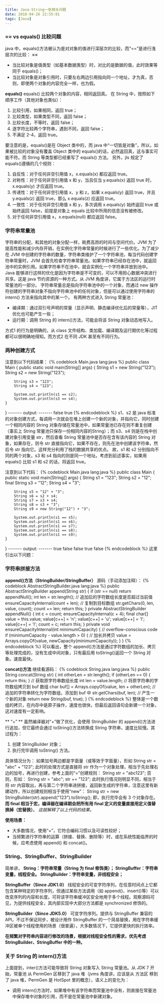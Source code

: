 ```yaml
---
title: Java-String一些相关问题
date: 2018-04-26 22:55:01
tags: [Java]
---
```

### == vs equals() 比较问题
java 中，equals()方法被认为是对对象的值进行深层次的比较，而“==”是进行浅层次的比较：
**==**
* 当比较对象是值类型（如基本数据类型）时，对比的是数据的值，此时效果等同于 equals()；
* 当比较对象是对象引用时，只要左右两边引用指向同一个地址，才为真，否则，即使两个对象的内容完全一样，也为假。

**equals()**
equals() 比较两个对象的内容，相同返回真。
在 String 中，按照如下顺序工作（其他对象也类似）：
1. 比较引用，如果相同，返回 true；
2. 比较类型，如果类型不同，返回 false；
3. 比较长度，不等时，返回 false；
4. 逐字符比较两个字符串，遇到不同，返回 false；
5. 不满足 2-4，返回 true。

要注意的是，equals()是在 Object 类中的，而 java 中“一切皆是对象”，所以，如果被比较的对象没有覆盖 Object 类中的 equals()的话，必然返回真，这与事实可能不符。而 String 等类型都已经重写了 equals() 方法。
另外，jls 规定了 equals()遵循的几个规则：
1. 自反性：对于任何非空引用值 x，x.equals(x) 都应返回 true。
2. 对称性：对于任何非空引用值 x 和 y，当且仅当 y.equals(x) 返回 true 时，x.equals(y) 才应返回 true。
3. 传递性：对于任何非空引用值 x、y 和 z，如果 x.equals(y) 返回 true，并且 y.equals(z) 返回 true，那么 x.equals(z) 应返回 true。
4. 一致性：对于任何非空引用值 x 和 y，多次调用 x.equals(y) 始终返回 true 或始终返回 false，前提是对象上 equals 比较中所用的信息没有被修改。
5. 对于任何非空引用值 x，x.equals(null) 都应返回 false。

### 字符串常量池
字符串的分配，和其他的对象分配一样，耗费高昂的时间与空间代价。JVM 为了提高性能和减少内存开销，在实例化字符串常量的时候进行了一些优化。为了减少在 JVM 中创建的字符串的数量，字符串类维护了一个字符串池，每当代码创建字符串常量时，JVM 会首先检查字符串常量池。如果字符串已经存在池中，就返回池中的实例引用。如果字符串不在池中，就会实例化一个字符串并放到池中。Java 能够进行这样的优化是因为字符串是不可变的，可以不用担心数据冲突进行共享。这是 java 节约资源的一种方式。从 JVM 角度讲，它属于方法区的运行时常量池的一部分。
字符串常量总是指向字符串池中的一个对象，而通过 new 操作符创建的字符串对象不指向字符串池中的任何对象，但是可以通过使用字符串的 intern() 方法来指向其中的某一个。
有两种方式进入 String 常量池：
* 编译期：通过双引号声明的常量（显示声明、静态编译优化后的常量等），JIT 优化也可能产生一些；
* 运行期：调用 String 的 intern()方法，可能会将该 String 对象动态地写入。

方式1 的行为是明确的，从 class 文件结构、类加载、编译期及运行期优化等过程都可以很明确地得知。而方式2 在不同 JDK 甚至有不同行为。

### 两种创建方式
注意到以下代码结果：
{% codeblock Main.java lang:java  %}
public class Main {
    public static void main(String[] args) {
        String s1 = new String("123");
        String s2 = new String("123");

        String s3 = "123";
        String s4 = "123";

        System.out.println(s1 == s2);
        System.out.println(s3 == s4);
    }
}
------- output: -------
false
true
{% endcodeblock %}
s1、s2 是 java 标准的对象创建方式，每调用一次就会在堆上创建一个新的对象，并指向它，同时创建一个相同内容的 String 对象存储在常量池中，如果常量池已存在则不重复创建（事实上 String 常量池只保存一份相同内容的String）；而 s3、s4 则是在栈中创建对象引用变量 str，然后查看 String 常量池中是否存在含有该内容的 String 对象，如果存在，则令 str 直接指向它，如果不存在，则先在池中创建该字符串，然后令 str 指向它。这样充分利用了栈的数据共享的优点。
故，s1 和 s2 分别指向不同的两个对象，s3 和 s4 指向的则是同一个地址。考虑到前述事实，如果用 equals() 比较 s1 和 s2 的话，将返回 true。

注意到以下代码：
{% codeblock Main.java lang:java  %}
public class Main {
    public static void main(String[] args) {
        String s1 = "123";
        String s2 = "12";
        final String s3 = "12";
        String s4 = "3";

        String s5 = "12" + "3";
        String s6 = s2 + s4;
        String s7 = s3 + s4;
        String s8 = s3 + "3";
        String s9 = new String("12") + "3";

        System.out.println(s1 == s5);
        System.out.println(s1 == s6);
        System.out.println(s1 == s7);
        System.out.println(s1 == s8);
        System.out.println(s1 == s9);
    }
}
------- output: -------
true
false
false
true
false
{% endcodeblock %}
这里引出以下问题：

### 字符串拼接方法
**append()方法（StringBuilder/StringBuffer）**
源码（手动添加注释）：
{% codeblock AbstractStringBuilder.java lang:java  %}
public AbstractStringBuilder append(String str) {
    if (str == null)
        return appendNull();
    int len = str.length();
    // 追加后的字符数组长度是否超过当前值
    ensureCapacityInternal(count + len);
    // 复制到目标数组
    str.getChars(0, len, value, count);
    count += len;
    return this;
}
private AbstractStringBuilder appendNull() {
    int c = count;
    ensureCapacityInternal(c + 4);
    final char[] value = this.value;
    value[c++] = 'n';
    value[c++] = 'u';
    value[c++] = 'l';
    value[c++] = 'l';
    count = c;
    return this;
}
private void ensureCapacityInternal(int minimumCapacity) {
    // overflow-conscious code
    if (minimumCapacity - value.length > 0) {
        // 加长并拷贝
        value = Arrays.copyOf(value, newCapacity(minimumCapacity));
    }
}
{% endcodeblock %}
可以看出，整个 append()方法是通过字符数组的加长、拷贝等处理完成的，没有生成中间对象，只有最后用 toString()返回一个 String 对象。速度最快。

**concat()方法**
继续看源码：
{% codeblock String.java lang:java  %}
public String concat(String str) {
    int otherLen = str.length();
    if (otherLen == 0) {
        return this;
    }
    // 获取原字符串数组长度
    int len = value.length;
    // 将原字符串的字符数组拷贝到 buf 数组
    char buf[] = Arrays.copyOf(value, len + otherLen);
    // 追加的字符串转化为字符数组，添加到 buf 中
    str.getChars(buf, len);
    // 产生一个新的对象
    return new String(buf, true);
}
{% endcodeblock %}
整体是一个数组的拷贝，在内存中是原子操作，速度也很快，但最后返回语句会新建一个对象，这对速度有一定影响。

** “+” **
虽然编译器对“+”做了优化，会使用 StringBuilder 的 append()方法进行追加，但它最终会通过 toString()方法转换成 String 字符串，速度比较慢。其过程为：
1. 创建 StringBuilder 对象；
2. 执行完毕调用 toString() 方法。

具体情况分为：
如果加号两边都是字面量（或等效于字面量），形如
String str = "abc" + "123";
此时的处理方式是直接将 str 作为一个对象处理，相当于先处理右边的加号，再进行创建，参考上面的“=”创建规则：
String str = "abc123";
否则，形如：
String str = "abc";
str += "123";
此时执行情况则明显不同，相当于将 str 内容取出，再与第二个字符串进拼接，返回新生成的字符串，注意这里有新建动作，所以创建规则相当于使用“new”：
String str = new StringBuilder(str).append("123").toString();
即，执行完毕会有 3 个对象存在。
**而 final 相当于宏，编译器在编译期会把所有用 final 定义的变量直接用定义值替换掉（宏替换）**。
_这就解释了以上代码的结果。_

**使用场景：**
* 大多数情况，使用“+”，它符合编码习惯以及可读性较好；
* 当频繁进行字符串的运算（拼接、替换、删除等）时，或在系统性能临界的时候，应考虑使用 append() 和 concat()。

### String、StringBuffer、StringBuilder
简单讲，
**String：字符串常量（String 为 final 修饰类）；
StringBuffer：字符串变量，线程安全。
StringBuilder：字符串变量，非线程安全；**

**StringBuffer（Since JDK1.0）**
线程安全的可变字符序列，在任意时间点上它都包含某种特定的字符序列，但通过某些方法调用（如 append()、insert()等）可以改变序列的内容和长度。可将该字符串缓冲区安全地用于多个线程。观察源码可见，为提供线程安全，其内部实现中大部分方法都是 synchronized 修饰的。

**StringBuilder（Since JDK5.0）**
可变字符序列。提供与 StringBuffer 兼容的 API，不过不保证同步，被设计用作 StringBuffer 的一个简易替换，用在字符串缓冲区被单个线程使用的场景（很普遍），大多数情况下，它提供更快的执行效率。

**在频繁对字符串内容进行修改的场景，根据对线程安全性的需求，优先考虑 StringBuilder、StringBuffer 中的一种。**

### 关于 String 的 intern()方法
上面提到，inter()方法可能导致将 String 对象写入 String 常量池。从 JDK 7 开始，常量池 从 PermGen 区移到了 java 堆（jvms 角度讲，应该是从 方法区 移到了 java 堆，PermGen 是 HotSpot 里的概念），语义上的变化为：
* 调用 intern()方法时，如果堆中有该字符串而常量池中没有，则直接在常量池中保存堆中对象的引用，而不是在常量池中新建对象。
